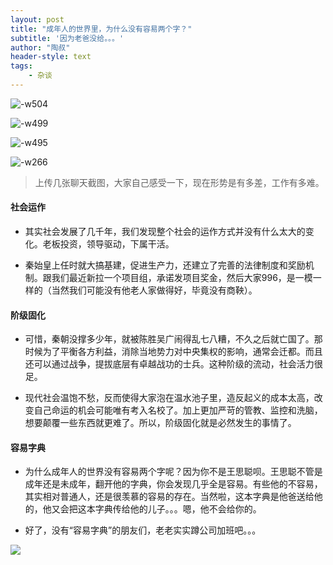 ```yaml
---
layout: post
title: "成年人的世界里，为什么没有容易两个字？"
subtitle: '因为老爸没给。。。'
author: "陶叔"
header-style: text
tags:
    - 杂谈
---
```


![-w504](https://tjj006-1302037511.cos.ap-shanghai.myqcloud.com/2020/05/17/15896872551091.jpg)

![-w499](https://tjj006-1302037511.cos.ap-shanghai.myqcloud.com/2020/05/17/15896872878365.jpg)

![-w495](https://tjj006-1302037511.cos.ap-shanghai.myqcloud.com/2020/05/17/15896872346333.jpg)

![-w266](https://tjj006-1302037511.cos.ap-shanghai.myqcloud.com/2020/05/17/15896874099665.jpg)

> 上传几张聊天截图，大家自己感受一下，现在形势是有多差，工作有多难。

#### 社会运作
- 其实社会发展了几千年，我们发现整个社会的运作方式并没有什么太大的变化。老板投资，领导驱动，下属干活。

- 秦始皇上任时就大搞基建，促进生产力，还建立了完善的法律制度和奖励机制。跟我们最近新拉一个项目组，承诺发项目奖金，然后大家996，是一模一样的（当然我们可能没有他老人家做得好，毕竟没有商鞅）。

#### 阶级固化
- 可惜，秦朝没撑多少年，就被陈胜吴广闹得乱七八糟，不久之后就亡国了。那时候为了平衡各方利益，消除当地势力对中央集权的影响，通常会迁都。而且还可以通过战争，提拔底层有卓越战功的士兵。这种阶级的流动，社会活力很足。

- 现代社会温饱不愁，反而使得大家泡在温水池子里，造反起义的成本太高，改变自己命运的机会可能唯有考入名校了。加上更加严苛的管教、监控和洗脑，想要颠覆一些东西就更难了。所以，阶级固化就是必然发生的事情了。

#### 容易字典
- 为什么成年人的世界没有容易两个字呢？因为你不是王思聪呗。王思聪不管是成年还是未成年，翻开他的字典，你会发现几乎全是容易。有些他的不容易，其实相对普通人，还是很羡慕的容易的存在。当然啦，这本字典是他爸送给他的，他又会把这本字典传给他的儿子。。。嗯，他不会给你的。

- 好了，没有“容易字典”的朋友们，老老实实蹲公司加班吧。。。

![](https://tjj006-1302037511.cos.ap-shanghai.myqcloud.com/2020/05/17/15896872116282.jpg)
